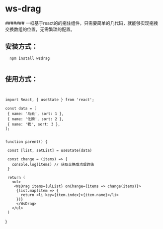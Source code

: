 # ws-drag


####### 一框基于react的的拖住组件，只需要简单的几代码，就能够实现拖拽交换数组的位置，无需繁琐的配置。

## 安装方式：
```
  npm install wsdrag
  
 ```
## 使用方式：
 ```
 

import React, { useState } from 'react';

const data = [
  { name: '马云', sort: 1 },
  { name: '化腾', sort: 2 },
  { name: '我', sort: 3 },
];


function parent() {

  const [list, setList] = useState(data)
  
  const change = (items) => {
    console.log(items) // 获取交换成功后的值
  }
  
  return (
    <ul>
     <WsDrag items={ulList} onChange={items => change(items)}>
      {list.map(item => {
        return <li key={item.index}>{item.name}</li>
      })}
      </WsDrag>
    </ul>
  )
   ```
}
